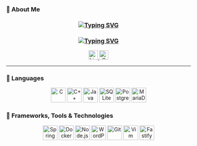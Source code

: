<h3 align="left">🌙 About Me</h3>

<h3 align="center">
  <a href="https://git.io/typing-svg">
    <img src="https://readme-typing-svg.demolab.com?font=DejaVu+Sans+Mono&pause=3000&color=24F737&center=true&vCenter=true&repeat=false&width=435&lines=Hi+There.+I'm+Batuhan." alt="Typing SVG" />
  </a>
</h3>
<h3 align="center">
  <a href="https://git.io/typing-svg">
    <img src="https://readme-typing-svg.demolab.com?font=DejaVu+Sans+Mono&pause=3000&color=24F737&center=true&vCenter=true&width=435&lines=I'm+a+student+at+42Kocaeli.;Self+Taught+Developer." alt="Typing SVG" />
  </a>
</h3>

<div align="center">
  <a href="https://www.linkedin.com/in/batuhan-kaş-545689254/" target="_blank">
    <img src="https://img.shields.io/static/v1?message=LinkedIn&logo=linkedin&label=&color=0077B5&logoColor=white&labelColor=&style=for-the-badge" height="25" alt="LinkedIn" />
  </a>
  <a href="mailto:batuhannkas@gmail.com" target="_blank">
    <img src="https://img.shields.io/static/v1?message=Gmail&logo=gmail&label=&color=D14836&logoColor=white&labelColor=&style=for-the-badge" height="25" alt="Gmail" />
  </a>
</div>

---

<h3 align="left">🧠 Languages</h3>

<p align="center">
  <img src="https://cdn.jsdelivr.net/gh/devicons/devicon/icons/c/c-original.svg" height="40" alt="C" />
  <img src="https://cdn.jsdelivr.net/gh/devicons/devicon/icons/cplusplus/cplusplus-original.svg" height="40" alt="C++" />
  <img src="https://cdn.jsdelivr.net/gh/devicons/devicon/icons/java/java-original.svg" height="40" alt="Java" />
  <img src="https://cdn.jsdelivr.net/gh/devicons/devicon/icons/sqlite/sqlite-original.svg" height="40" alt="SQLite" />
  <img src="https://cdn.jsdelivr.net/gh/devicons/devicon/icons/postgresql/postgresql-original.svg" height="40" alt="PostgreSQL" />
  <img src="https://cdn.jsdelivr.net/gh/devicons/devicon/icons/mariadb/mariadb-original.svg" height="40" alt="MariaDB" />
</p>

<h3 align="left">🧰 Frameworks, Tools & Technologies</h3>

<p align="center">
  <img src="https://cdn.jsdelivr.net/gh/devicons/devicon/icons/spring/spring-original.svg" height="40" alt="Spring Boot" />
  <img src="https://cdn.jsdelivr.net/gh/devicons/devicon/icons/docker/docker-original.svg" height="40" alt="Docker" />
  <img src="https://cdn.jsdelivr.net/gh/devicons/devicon/icons/nodejs/nodejs-original.svg" height="40" alt="Node.js" />
  <img src="https://cdn.jsdelivr.net/gh/devicons/devicon/icons/wordpress/wordpress-original.svg" height="40" alt="WordPress" />
  <img src="https://cdn.jsdelivr.net/gh/devicons/devicon/icons/git/git-original.svg" height="40" alt="Git" />
  <img src="https://cdn.jsdelivr.net/gh/devicons/devicon/icons/vim/vim-original.svg" height="40" alt="Vim" />
  <!-- Fastify'nin resmi bir ikonu yok, yerine genel bir JS ikonu eklenebilir -->
  <img src="https://cdn.jsdelivr.net/gh/devicons/devicon/icons/javascript/javascript-original.svg" height="40" alt="Fastify (JS)" title="Learning Fastify" />
</p>
